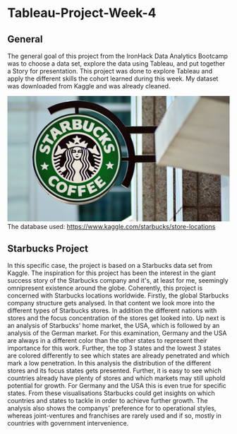# Tableau-Project-Week-4

## General
The general goal of this project from the IronHack Data Analytics Bootcamp was to choose a data set, explore the data using Tableau, and put together a Story for presentation. This project was done to explore Tableau and apply the different skills the cohort learned during this week. My dataset was downloaded from Kaggle and was already cleaned. 


![](images/Starbucks.jpg)
The database used: https://www.kaggle.com/starbucks/store-locations


## Starbucks Project
In this specific case, the project is based on a Starbucks data set from Kaggle. The inspiration for this project has been the interest in the giant success story of the Starbucks company and it's, at least for me, seemingly omnipresent existence around the globe. Coherently, this project is concerned with Starbucks locations worldwide. Firstly, the global Starbucks company structure gets analysed. In that content we look more into the different types of Starbucks stores. In addition the different nations with stores and the focus concentration of the stores get looked into. Up next is an analysis of Starbucks' home market, the USA, which is followed by an analysis of the German market. For this examination, Germany and the USA are always in a different color than the other states to represent their importance for this work. Further, the top 3 states and the lowest 3 states are colored differently to see which states are already penetrated and which mark a low penetration. In this analysis the distribution of the different stores and its focus states gets presented. Further, it is easy to see which countries already have plenty of stores and which markets may still uphold potential for growth. For Germany and the USA this is even true for specific states. From these visualisations Starbucks could get insights on which countries and states to tackle in order to achieve further growth. The analysis also shows the companys' preference for to operational styles, whereas joint-ventures and franchises are rarely used and if so, mostly in countries with government intervenience. 


